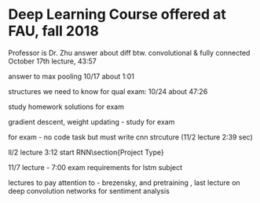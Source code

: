 # Deep Learning Course offered at FAU, fall 2018
Professor is Dr. Zhu
answer about diff btw. convolutional & fully connected October 17th lecture, 43:57

answer to max pooling 10/17 about 1:01

structures we need to know for qual exam: 10/24 about 47:26

study homework solutions for exam

gradient descent, weight updating - study for exam

for exam - no code task but must write cnn strcuture (11/2 lecture 2:39 sec)

ll/2 lecture 3:12 start RNN\section{Project Type}

11/7 lecture - 7:00 exam requirements for lstm subject

lectures to pay attention to  - brezensky, and pretraining , last lecture
on deep convolution networks for sentiment analysis
